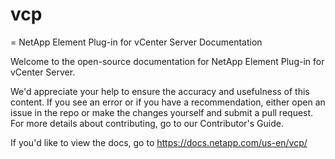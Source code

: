 # vcp

= NetApp Element Plug-in for vCenter Server Documentation

Welcome to the open-source documentation for NetApp Element Plug-in for vCenter Server.

We'd appreciate your help to ensure the accuracy and usefulness of this content. If you see an error or if you have a recommendation, either open an issue in the repo or make the changes yourself and submit a pull request. For more details about contributing, go to our Contributor's Guide.

If you'd like to view the docs, go to https://docs.netapp.com/us-en/vcp/
